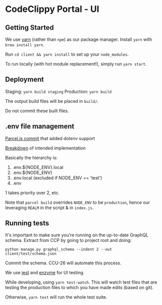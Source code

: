 # CodeClippy Portal - UI

## Getting Started

We use [yarn](https://yarnpkg.com/en/) (rather than `npm`) as our package manager. Install `yarn` with `brew install yarn`.

Run `cd client && yarn install` to set up your `node_modules`.

To run locally (with hot module replacement!), simply run `yarn start`.

## Deployment

Staging: `yarn build staging`
Production: `yarn build`

The output build files will be placed in `build/`.

Do not commit these built files.

## .env file management

[Parcel.js commit](https://github.com/parcel-bundler/parcel/pull/258/files/bb4f1e62b4948c59983a730262d6938497e4c365) that added dotenv support

[Breakdown](https://github.com/bkeepers/dotenv#what-other-env-files-can-i-use) of intended implementation 

Basically the hierarchy is:
1) .env.${NODE_ENV}.local
2) .env.${NODE_ENV}
3) .env.local (excluded if NODE_ENV == 'test')
4) .env

1 takes priority over 2, etc.

Note that `parcel build` overrides `NODE_ENV` to be `production`, hence our leveraging `REALM` in the script & in `index.js`.

## Running tests

It's important to make sure you're running on the up-to-date GraphQL schema. Extract from CCP by going to project root and doing:

`python manage.py graphql_schema --indent 2 --out client/test/schema.json`

Commit the schema. CCU-26 will automate this process.

We use [jest](https://github.com/facebook/jest) and [enzyme](https://github.com/airbnb/enzyme) for UI testing. 

While developing, using `yarn test-watch`. This will watch test files that are testing the production files to which you have made edits (based on git).

Otherwise, `yarn test` will run the whole test suite.